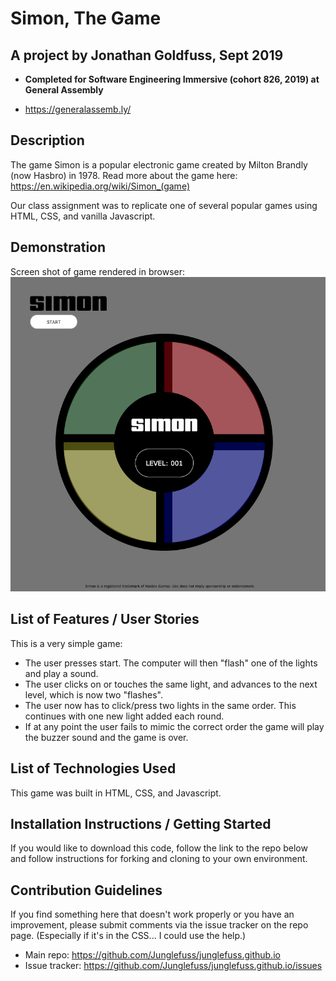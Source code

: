 # Simon, The Game

## A project by Jonathan Goldfuss, Sept 2019

- **Completed for Software Engineering Immersive (cohort 826, 2019) at General Assembly**

- https://generalassemb.ly/

## Description

The game Simon is a popular electronic game created by Milton Brandly (now Hasbro) in 1978. Read more about the game here: https://en.wikipedia.org/wiki/Simon_(game)

Our class assignment was to replicate one of several popular games using HTML, CSS, and vanilla Javascript.

## Demonstration

Screen shot of game rendered in browser:
![Simon in action](Images/simon_screen_shot.png)

## List of Features / User Stories

This is a very simple game:

- The user presses start. The computer will then "flash" one of the lights and play a sound.
- The user clicks on or touches the same light, and advances to the next level, which is now two "flashes".
- The user now has to click/press two lights in the same order. This continues with one new light added each round.
- If at any point the user fails to mimic the correct order the game will play the buzzer sound and the game is over.

## List of Technologies Used

This game was built in HTML, CSS, and Javascript.

## Installation Instructions / Getting Started

If you would like to download this code, follow the link to the repo below and follow instructions for forking and cloning to your own environment.

## Contribution Guidelines

If you find something here that doesn't work properly or you have an improvement, please submit comments via the issue tracker on the repo page. (Especially if it's in the CSS... I could use the help.)

- Main repo: https://github.com/Junglefuss/junglefuss.github.io
- Issue tracker: https://github.com/Junglefuss/junglefuss.github.io/issues
